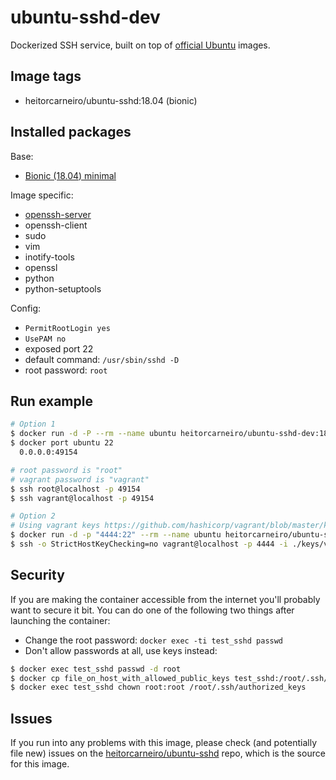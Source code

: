 # ubuntu-sshd-dev

Dockerized SSH service, built on top of [official Ubuntu](https://registry.hub.docker.com/_/ubuntu/) images.

## Image tags

- heitorcarneiro/ubuntu-sshd:18.04 (bionic)

## Installed packages

Base:

- [Bionic (18.04) minimal](http://packages.ubuntu.com/bionic/ubuntu-minimal)

Image specific:
- [openssh-server](https://help.ubuntu.com/community/SSH/OpenSSH/Configuring)
- openssh-client
- sudo
- vim
- inotify-tools
- openssl
- python
- python-setuptools

Config:

  - `PermitRootLogin yes`
  - `UsePAM no`
  - exposed port 22
  - default command: `/usr/sbin/sshd -D`
  - root password: `root`

## Run example

```sh
# Option 1
$ docker run -d -P --rm --name ubuntu heitorcarneiro/ubuntu-sshd-dev:18.04
$ docker port ubuntu 22
  0.0.0.0:49154

# root password is "root"
# vagrant password is "vagrant"
$ ssh root@localhost -p 49154
$ ssh vagrant@localhost -p 49154
```

```sh
# Option 2
# Using vagrant keys https://github.com/hashicorp/vagrant/blob/master/keys/vagrant
$ docker run -d -p "4444:22" --rm --name ubuntu heitorcarneiro/ubuntu-sshd-dev:18.04
$ ssh -o StrictHostKeyChecking=no vagrant@localhost -p 4444 -i ./keys/vagrant
```

## Security

If you are making the container accessible from the internet you'll probably want to secure it bit.
You can do one of the following two things after launching the container:

- Change the root password: `docker exec -ti test_sshd passwd`
- Don't allow passwords at all, use keys instead:

```bash
$ docker exec test_sshd passwd -d root
$ docker cp file_on_host_with_allowed_public_keys test_sshd:/root/.ssh/authorized_keys
$ docker exec test_sshd chown root:root /root/.ssh/authorized_keys
```

## Issues

If you run into any problems with this image, please check (and potentially file new) issues on the [heitorcarneiro/ubuntu-sshd](https://github.com/heitorcarneiro/ubuntu-sshd/issues) repo, which is the source for this image.
